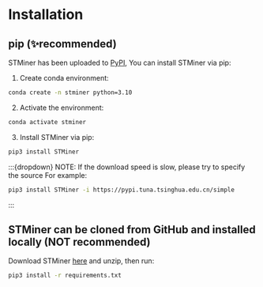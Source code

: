 # Installation

## pip (✨recommended)
STMiner has been uploaded to [PyPI](https://pypi.org/project/STMiner), You can install STMiner via pip:

 1. Create conda environment:

  ```bash
  conda create -n stminer python=3.10
  ```

 2. Activate the environment:
    
  ```bash
  conda activate stminer
  ```

 3. Install STMiner via pip:

  ```bash
  pip3 install STMiner
  ```

  :::{dropdown} NOTE: If the download speed is slow, please try to specify the source
  For example:
  ```bash
  pip3 install STMiner -i https://pypi.tuna.tsinghua.edu.cn/simple
  ```
  :::

## STMiner can be cloned from GitHub and installed locally (NOT recommended)
Download STMiner [here](https://github.com/xjtu-omics/STMiner.git) and unzip, then run:

```bash
pip3 install -r requirements.txt
```
